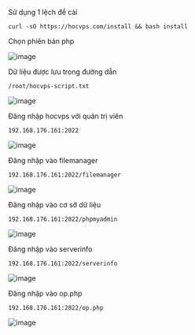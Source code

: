 
Sử dụng 1 lệch để cài

`curl -sO https://hocvps.com/install && bash install`

Chọn phiên bản php

![image](https://user-images.githubusercontent.com/62273292/168860577-7fdb3f5b-db4e-4ef5-afa7-b044694c4c47.png)


Dữ liệu được lưu trong đường dẫn 

`/root/hocvps-script.txt`

![image](https://user-images.githubusercontent.com/62273292/168860745-62fb63af-8432-4204-8c17-cab84578d905.png)

Đăng nhập hocvps với quản trị viên

`192.168.176.161:2022`

![image](https://user-images.githubusercontent.com/62273292/168860937-8b84495a-d8b5-44fe-a88d-8fbdd09b8567.png)

Đăng nhập vào filemanager

`192.168.176.161:2022/filemanager`

![image](https://user-images.githubusercontent.com/62273292/168861196-2bf8c93f-974f-4b22-bc3a-e73fbe943af6.png)

Đăng nhập vào cơ sỡ dữ liệu 

`192.168.176.161:2022/phpmyadmin`

![image](https://user-images.githubusercontent.com/62273292/168861452-fe536835-706d-41e1-9cba-5ddd5063fb2a.png)

Đăng nhập vào serverinfo

`192.168.176.161:2022/serverinfo`

![image](https://user-images.githubusercontent.com/62273292/168861514-ec47d0af-e8bc-4a10-bbfd-9626d5571fe1.png)

Đăng nhập vào op.php

`192.168.176.161:2022/op.php`

![image](https://user-images.githubusercontent.com/62273292/168861753-d11f1359-3bc0-47b5-8fb9-604c2041456d.png)




